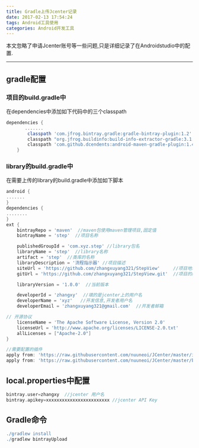```yaml
---
title: Gradle上传Jcenter记录
date: 2017-02-13 17:54:24
tags: Android工具使用
categories: Android开发工具
---
```


本文忽略了申请Jcenter账号等一些问题,只是详细记录了在Androidstudio中的配置.

***
## gradle配置
### 项目的build.gradle中
在dependencies中添加如下代码中的三个classpath

```Groovy
dependencies {
       .......
        classpath 'com.jfrog.bintray.gradle:gradle-bintray-plugin:1.2'
        classpath "org.jfrog.buildinfo:build-info-extractor-gradle:3.1.1"
        classpath 'com.github.dcendents:android-maven-gradle-plugin:1.4.1'
    }
```

<!-- more -->

### library的build.gradle中
在需要上传的library的build.gradle中添加如下脚本

```Groovy
android {
.......
}
dependencies {
........
}
ext {
    bintrayRepo = 'maven'  //maven包使用maven管理项目,固定值
    bintrayName = 'step'  //项目名称

    publishedGroupId = 'com.xyz.step' //library包名
    libraryName = 'step'  //library名称
    artifact = 'step'  //类库的名称
    libraryDescription = '流程指示器' //项目描述
    siteUrl = 'https://github.com/zhangxuyang321/StepView'     //项目地址
    gitUrl = 'https://github.com/zhangxuyang321/StepView.git'  //项目的版本控制

    libraryVersion = '1.0.0'  //当前版本

    developerId = 'zhangxy'  //填的是jcenter上的用户名
    developerName = 'xyz'   //开发信息,开发者用户名
    developerEmail = 'zhangxuyang321@gmail.com'  //开发者邮箱

// 开源协议
    licenseName = 'The Apache Software License, Version 2.0'      
    licenseUrl = 'http://www.apache.org/licenses/LICENSE-2.0.txt'
    allLicenses = ["Apache-2.0"]
}

//需要配置的插件
apply from: 'https://raw.githubusercontent.com/nuuneoi/JCenter/master/installv1.gradle'
apply from: 'https://raw.githubusercontent.com/nuuneoi/JCenter/master/bintrayv1.gradle'
```

## local.properties中配置

```Groovy
bintray.user=zhangxy  //jcenter 用户名
bintray.apikey=xxxxxxxxxxxxxxxxxxxxxxxx //jcenter API Key
```


## Gradle命令

```Groovy
./gradlew install
./gradlew bintrayUpload
```
